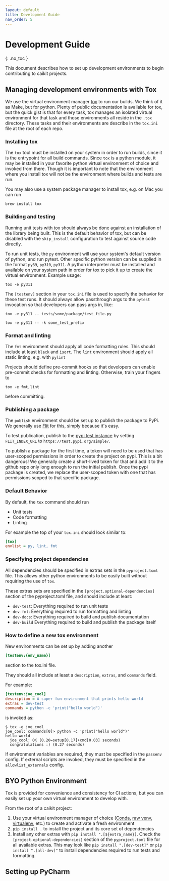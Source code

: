 ```yaml
---
layout: default
title: Development Guide
nav_order: 5
---
```


# Development Guide
{: .no_toc }

This document describes how to set up development environments to begin contributing to caikit projects.

## Managing development environments with Tox

We use the virtual environment manager [tox](https://tox.wiki/en/4.10.0/) to run our builds. 
We think of it as Make, but for python.
Plenty of public documentation is available for tox, but the quick gist is that for every task, tox manages an isolated virtual environment for that task and those environments all reside in the `.tox` directory. 
These tasks and their environments are describe in the `tox.ini` file at the root of each repo.

### Installing tox

The `tox` tool must be installed on your system in order to run builds, since it is the entrypoint for all build commands.
Since `tox` is a python module, it may be installed in your favorite python virtual environment of choice and invoked from there.
Though it is important to note that the environment where you install tox will not be the environment where builds and tests are run.

You may also use a system package manager to install tox, e.g. on Mac you can run
```shell
brew install tox
```

### Building and testing

Running unit tests with tox should always be done against an installation of the library being built. 
This is the default behavior of tox, but can be disabled with the `skip_install` configuration to test against source code directly.

To run unit tests, the `py` environment will use your system's default version of python, and run pytest.
Other specific python version can be supplied in the format `py39`, `py310`, `py311`.
A python interpreter must be installed and available on your system path in order for tox to pick it up to create the virtual environment.
Example usage:
```shell
tox -e py311
```

The `[testenv]` section in your `tox.ini` file is used to specify the behavior for these test runs.
It should always allow passthrough args to the `pytest` invocation so that developers can pass args in, like:

```shell
tox -e py311 -- tests/some/package/test_file.py
```
```shell
tox -e py311 -- -k some_test_prefix
```

### Format and linting

The `fmt` environment should apply all code formatting rules. This should include at least `black` and `isort`.
The `lint` environment should apply all static linting, e.g. with `pylint`

Projects should define pre-commit hooks so that developers can enable pre-commit checks for formatting and linting.
Otherwise, train your fingers to
```shell
tox -e fmt,lint
```
before committing.

### Publishing a package

The `publish` environment should be set up to publish the package to PyPi.
We generally use [Flit](https://flit.pypa.io/en/stable/index.html) for this, simply because it's easy.

To test publication, publish to the [pypi test instance](https://test.pypi.org/) by setting `FLIT_INDEX_URL` to `https://test.pypi.org/simple/`.

To publish a package for the first time, a token will need to be used that has user-scoped permissions in order to create the project on pypi.
This is a bit dangerous! We generally create a short-lived token for that and add it to the github repo only long enough to run the initial publish.
Once the pypi package is created, we replace the user-scoped token with one that has permissions scoped to that specific package.

### Default Behavior

By default, the `tox` command should run
- Unit tests
- Code formatting
- Linting

For example the top of your `tox.ini` should look similar to:
```ini
[tox]
envlist = py, lint, fmt
```

### Specifying project dependencies

All dependencies should be specified in extras sets in the `pyproject.toml` file.
This allows other python environments to be easily built without requiring the use of `tox`.

These extras sets are specified in the `[project.optional-dependencies]` section of the pyproject.toml file, and should include at least:
- `dev-test`: Everything required to run unit tests
- `dev-fmt`: Everything required to run formatting and linting
- `dev-docs`: Everything required to build and publish documentation
- `dev-build` Everything required to build and publish the package itself

### How to define a new tox environment

New environments can be set up by adding another
```ini
[testenv:{env_name}]
```
section to the tox.ini file.

They should all include at least a `description`, `extras`, and `commands` field.

For example:
```ini
[testenv:joe_cool]
description = A super fun environment that prints hello world
extras = dev-test
commands = python -c 'print("hello world")'
```
is invoked as:
```shell
$ tox -e joe_cool 
joe_cool: commands[0]> python -c 'print("hello world")'
hello world
  joe_cool: OK (0.20=setup[0.17]+cmd[0.03] seconds)
  congratulations :) (0.27 seconds)
```

If environment variables are required, they must be specified in the `passenv` config.
If external scripts are invoked, they must be specified in the `allowlist_externals` config.

## BYO Python Environment

Tox is provided for convenience and consistency for CI actions, but you can easily set up your own virtual environment to develop with.

From the root of a caikit project:
1. Use your virtual environment manager of choice ([Conda](https://docs.conda.io/en/latest/), [raw venv](https://docs.python.org/3/library/venv.html), [virtualenv](https://virtualenv.pypa.io/en/latest/), etc.) to create and activate a fresh environment
2. `pip install .` to install the project and its core set of dependencies
3. Install any other extras with `pip install ".[${extra_name}]`. Check the `[project.optional-dependencies]` section of the `pyproject.toml` file for all available extras. This may look like `pip install ".[dev-test]"` or `pip install ".[all-dev]"` to install dependencies required to run tests and formatting.

## Setting up PyCharm

